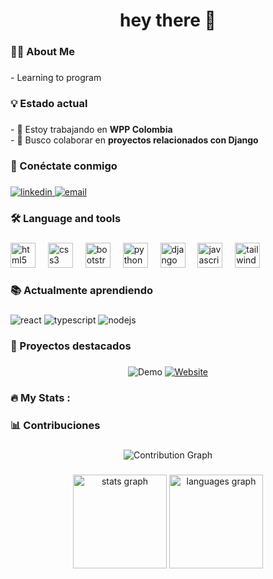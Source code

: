<h1 align="center">hey there 👋</h1>

###

<h3 align="left">👩‍💻 About Me</h3>

###

<p align="left">- Learning to program</p>

###

<h3 align="left">💡 Estado actual</h3>

###

<div align="left">
  - 🔭 Estoy trabajando en <b>WPP Colombia</b><br>
  - 👯 Busco colaborar en <b>proyectos relacionados con Django</b><br>
</div>

###

<h3 align="left">🔗 Conéctate conmigo</h3>

###

<div align="left">
  <a href="https://www.linkedin.com/in/samuel-lemos-916b91353/" target="_blank">
    <img src="https://img.shields.io/badge/LinkedIn-0077B5?style=for-the-badge&logo=linkedin&logoColor=white" alt="linkedin"/>
  </a>
  <a href="mailto:samuellemos907@gmail.com" target="_blank">
    <img src="https://img.shields.io/badge/Email-D14836?style=for-the-badge&logo=gmail&logoColor=white" alt="email"/>
  </a>
</div>

###

<h3 align="left">🛠 Language and tools</h3>

###

<div align="left">
  <img src="https://cdn.jsdelivr.net/gh/devicons/devicon/icons/html5/html5-original.svg" height="40" alt="html5 logo"  />
  <img width="12" />
  <img src="https://cdn.jsdelivr.net/gh/devicons/devicon/icons/css3/css3-original.svg" height="40" alt="css3 logo"  />
  <img width="12" />
  <img src="https://cdn.jsdelivr.net/gh/devicons/devicon/icons/bootstrap/bootstrap-original.svg" height="40" alt="bootstrap logo"  />
  <img width="12" />
  <img src="https://cdn.jsdelivr.net/gh/devicons/devicon/icons/python/python-original.svg" height="40" alt="python logo"  />
  <img width="12" />
  <img src="https://cdn.jsdelivr.net/gh/devicons/devicon/icons/django/django-plain.svg" height="40" alt="django logo"  />
  <img width="12" />
  <img src="https://cdn.jsdelivr.net/gh/devicons/devicon/icons/javascript/javascript-original.svg" height="40" alt="javascript logo"  />
  <img width="12" />
  <img src="https://skillicons.dev/icons?i=tailwind" height="40" alt="tailwindcss logo"  />
</div>

###

<h3 align="left">📚 Actualmente aprendiendo</h3>

###

<div align="left">
  <img src="https://img.shields.io/badge/Flutter-20232A?style=for-the-badge&logo=flutter&logoColor=61DAFB" alt="react"/>
  <img src="https://img.shields.io/badge/Dart-007ACC?style=for-the-badge&logo=dart&logoColor=white" alt="typescript"/>
  <img src="https://img.shields.io/badge/JavaScript-339933?style=for-the-badge&logo=javascript&logoColor=white" alt="nodejs"/>
</div>

###

<h3 align="left">🚀 Proyectos destacados</h3>

###

<div align="center" justify="space-between>

  <a href="https://senadsogarzon.com/" target="_blank">
    <img src="https://img.shields.io/badge/Demo-Ver_Proyecto-blue?style=for-the-badge&logo=googlechrome&logoColor=white" alt="Demo" />
  </a>
  
  <a href="https://tiendaluigui.senadsogarzon.com/" target="_blank">
    <img src="https://img.shields.io/badge/Website-Visitar_Sitio-green?style=for-the-badge&logo=safari&logoColor=white" alt="Website" />
  </a>
</div>

###

<h3 align="left">🔥 My Stats :</h3>

###

<h3 align="left">📊 Contribuciones</h3>

###

<div align="center">
  <img src="https://github-readme-activity-graph.vercel.app/graph?username=SamuelLemos01&theme=dracula" alt="Contribution Graph" />
</div>

###

<div align="center">
  <img src="https://github-readme-stats.vercel.app/api?username=SamuelLemos01&hide_title=false&hide_rank=false&show_icons=true&include_all_commits=true&count_private=true&disable_animations=false&theme=dracula&locale=en&hide_border=false&order=1" height="150" alt="stats graph"  />
  <img src="https://github-readme-stats.vercel.app/api/top-langs?username=SamuelLemos01&locale=en&hide_title=true&layout=compact&card_width=320&langs_count=5&theme=merko&hide_border=false&order=2" height="150" alt="languages graph"  />
</div>

###
